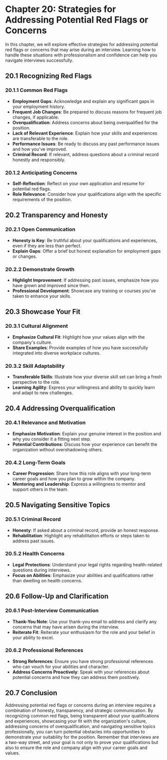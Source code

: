 Chapter 20: Strategies for Addressing Potential Red Flags or Concerns
=====================================================================

In this chapter, we will explore effective strategies for addressing potential red flags or concerns that may arise during an interview. Learning how to handle these situations with professionalism and confidence can help you navigate interviews successfully.

20.1 **Recognizing Red Flags**
------------------------------

### 20.1.1 **Common Red Flags**

* **Employment Gaps**: Acknowledge and explain any significant gaps in your employment history.
* **Frequent Job Changes**: Be prepared to discuss reasons for frequent job changes, if applicable.
* **Overqualification**: Address concerns about being overqualified for the position.
* **Lack of Relevant Experience**: Explain how your skills and experiences are transferable to the role.
* **Performance Issues**: Be ready to discuss any past performance issues and how you've improved.
* **Criminal Record**: If relevant, address questions about a criminal record honestly and responsibly.

### 20.1.2 **Anticipating Concerns**

* **Self-Reflection**: Reflect on your own application and resume for potential red flags.
* **Role Relevance**: Consider how your qualifications align with the specific requirements of the position.

20.2 **Transparency and Honesty**
---------------------------------

### 20.2.1 **Open Communication**

* **Honesty is Key**: Be truthful about your qualifications and experiences, even if they are less than perfect.
* **Explain Gaps**: Offer a brief but honest explanation for employment gaps or changes.

### 20.2.2 **Demonstrate Growth**

* **Highlight Improvement**: If addressing past issues, emphasize how you have grown and improved since then.
* **Professional Development**: Showcase any training or courses you've taken to enhance your skills.

20.3 **Showcase Your Fit**
--------------------------

### 20.3.1 **Cultural Alignment**

* **Emphasize Cultural Fit**: Highlight how your values align with the company's culture.
* **Share Examples**: Provide examples of how you have successfully integrated into diverse workplace cultures.

### 20.3.2 **Skill Adaptability**

* **Transferable Skills**: Illustrate how your diverse skill set can bring a fresh perspective to the role.
* **Learning Agility**: Express your willingness and ability to quickly learn and adapt to new challenges.

20.4 **Addressing Overqualification**
-------------------------------------

### 20.4.1 **Relevance and Motivation**

* **Emphasize Motivation**: Explain your genuine interest in the position and why you consider it a fitting next step.
* **Potential Contributions**: Discuss how your experience can benefit the organization without overshadowing others.

### 20.4.2 **Long-Term Goals**

* **Career Progression**: Share how this role aligns with your long-term career goals and how you plan to grow within the company.
* **Mentoring and Leadership**: Express a willingness to mentor and support others in the team.

20.5 **Navigating Sensitive Topics**
------------------------------------

### 20.5.1 **Criminal Record**

* **Honesty**: If asked about a criminal record, provide an honest response.
* **Rehabilitation**: Highlight any rehabilitation efforts or steps taken to address past issues.

### 20.5.2 **Health Concerns**

* **Legal Protections**: Understand your legal rights regarding health-related questions during interviews.
* **Focus on Abilities**: Emphasize your abilities and qualifications rather than dwelling on health concerns.

20.6 **Follow-Up and Clarification**
------------------------------------

### 20.6.1 **Post-Interview Communication**

* **Thank-You Note**: Use your thank-you email to address and clarify any concerns that may have arisen during the interview.
* **Reiterate Fit**: Reiterate your enthusiasm for the role and your belief in your ability to excel.

### 20.6.2 **Professional References**

* **Strong References**: Ensure you have strong professional references who can vouch for your abilities and character.
* **Address Concerns Proactively**: Speak with your references about potential concerns and how they can address them positively.

20.7 **Conclusion**
-------------------

Addressing potential red flags or concerns during an interview requires a combination of honesty, transparency, and strategic communication. By recognizing common red flags, being transparent about your qualifications and experiences, showcasing your fit with the organization's culture, addressing concerns of overqualification, and navigating sensitive topics professionally, you can turn potential obstacles into opportunities to demonstrate your suitability for the position. Remember that interviews are a two-way street, and your goal is not only to prove your qualifications but also to ensure the role and company align with your career goals and values.
